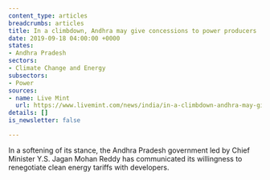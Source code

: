 ```yaml
---
content_type: articles
breadcrumbs: articles
title: In a climbdown, Andhra may give concessions to power producers
date: 2019-09-18 04:00:00 +0000
states:
- Andhra Pradesh
sectors:
- Climate Change and Energy
subsectors:
- Power
sources:
- name: Live Mint
  url: https://www.livemint.com/news/india/in-a-climbdown-andhra-may-give-concessions-to-power-producers-1568139788779.html
details: []
is_newsletter: false

---
```

In a softening of its stance, the Andhra Pradesh government led by Chief Minister Y.S. Jagan Mohan Reddy has communicated its willingness to renegotiate clean energy tariffs with developers.
